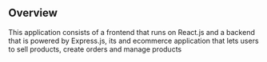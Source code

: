 ## Overview
This application consists of a frontend that runs on React.js and a backend that is powered by Express.js, its and ecommerce application that lets users to sell products, create orders and manage products

